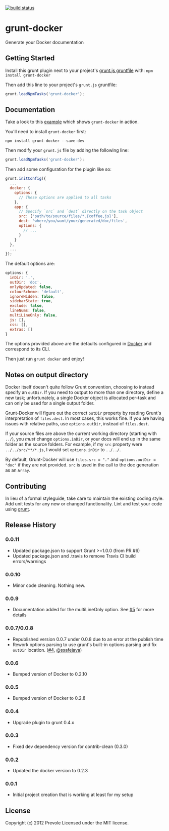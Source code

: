[![build status](https://secure.travis-ci.org/Prevole/grunt-docker.png)](http://travis-ci.org/Prevole/grunt-docker)
# grunt-docker

Generate your Docker documentation

## Getting Started
Install this grunt plugin next to your project's [grunt.js gruntfile][getting_started] with: `npm install grunt-docker`

Then add this line to your project's `grunt.js` gruntfile:

```javascript
grunt.loadNpmTasks('grunt-docker');
```

[grunt]: https://github.com/cowboy/grunt
[getting_started]: https://github.com/cowboy/grunt/blob/master/docs/getting_started.md

## Documentation
Take a look to this [example](http://prevole.github.io/grunt-docker/doc/tasks/docker.js.html) which shows `grunt-docker` in action.

You'll need to install `grunt-docker` first:

    npm install grunt-docker --save-dev

Then modify your `grunt.js` file by adding the following line:

```javascript
grunt.loadNpmTasks('grunt-docker');
```

Then add some configuration for the plugin like so:

```javascript
grunt.initConfig({
  ...
  docker: {
    options: {
      // These options are applied to all tasks
    },
    app: {
      // Specify `src` and `dest` directly on the task object
      src: ['path/to/source/files/*.{coffee,js}'],
      dest: 'where/you/want/your/generated/doc/files',
      options: {
        // ...
      }
    }
  },
  ...
});
```

The default options are:

```javascript
options: {
  inDir: '.',
  outDir: 'doc',
  onlyUpdated: false,
  colourScheme: 'default',
  ignoreHidden: false,
  sidebarState: true,
  exclude: false,
  lineNums: false,
  multiLineOnly: false,
  js: [],
  css: [],
  extras: []
}
```

The options provided above are the defaults configured in [Docker](https://github.com/jbt/docker) and
correspond to its CLI.

Then just run `grunt docker` and enjoy!

## Notes on output directory

Docker itself doesn't quite follow Grunt convention, choosing to instead specify an `outDir`.
If you need to output to more than one directory, define a new task; unfortunately, a single
Docker object is allocated per-task and can only be used for a single output folder.

Grunt-Docker will figure out the correct `outDir` property by reading Grunt's interpretation of
`files.dest`. In most cases, this works fine. If you are having issues with relative paths, use
`options.outDir`, instead of `files.dest`.

If your source files are above the current working directory (starting with `../`), you *must* change
`options.inDir`, or your docs will end up in the same folder as the source folders. For example, if
my `src` property were `../../src/**/*.js`, I would set `options.inDir` to `../../`.

By default, Grunt-Docker will use `files.src = "."` and `options.outDir = "doc"` if they are not
provided. `src` is used in the call to the doc generation as an `Array`.

## Contributing
In lieu of a formal styleguide, take care to maintain the existing coding style. Add unit tests for any new or changed functionality. Lint and test your code using [grunt][grunt].

## Release History

### 0.0.11
- Updated package.json to support Grunt >=1.0.0 (from PR #6)
- Updated package.json and .travis to remove Travis CI build errors/warnings

### 0.0.10
- Minor code cleaning. Nothing new.

### 0.0.9
- Documentation added for the multiLineOnly option. See [#5](https://github.com/Prevole/grunt-docker/pull/5) for more details

### 0.0.7/0.0.8
- Republished version 0.0.7 under 0.0.8 due to an error at the publish time
- Rework options parsing to use grunt's built-in options parsing and fix `outDir` location. ([#4](https://github.com/Prevole/grunt-docker/pull/4), [@ssafejava](https://github.com/ssafejava))

### 0.0.6
- Bumped version of Docker to 0.2.10

### 0.0.5
- Bumped version of Docker to 0.2.8

### 0.0.4
- Upgrade plugin to grunt 0.4.x

### 0.0.3
- Fixed dev dependency version for contrib-clean (0.3.0)

### 0.0.2
- Updated the docker version to 0.2.3

### 0.0.1
- Initial project creation that is working at least for my setup

## License
Copyright (c) 2012 Prevole
Licensed under the MIT license.
